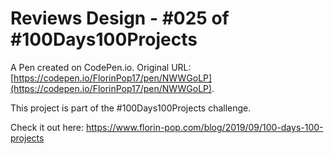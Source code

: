 # Reviews Design - #025 of #100Days100Projects

A Pen created on CodePen.io. Original URL: [https://codepen.io/FlorinPop17/pen/NWWGoLP](https://codepen.io/FlorinPop17/pen/NWWGoLP).

This project is part of the #100Days100Projects challenge.

Check it out here: https://www.florin-pop.com/blog/2019/09/100-days-100-projects
